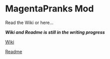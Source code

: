 # MagentaPranks Mod

Read the Wiki or here...

***Wiki and Readme is still in the writing progress***

[Wiki](https://github.com/MagentaCoding/MagentaPranksMod/wiki)

[Readme](https://github.com/MagentaCoding/MagentaPranksMod/blob/master/README.md)

